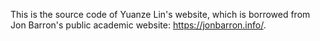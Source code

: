 This is the source code of Yuanze Lin's website, which is borrowed from Jon Barron's public academic website: https://jonbarron.info/. 
